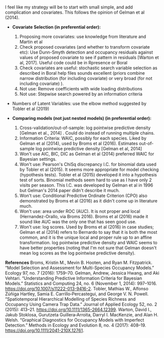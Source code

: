 I feel like my strategy will be to start with small simple, and add complication and covariates. 
This follows the opinion of Gelman et al (2014).

* __Covariate Selection (in preferential order):__
   1. Proposing more covariates: use knowledge from literature and Martin et al
   2. Check proposed covariates (and whether to transform covariate etc): Use Dunn-Smyth detection and occupancy residuals against values of proposed covariate to see if pattern in residuals [Warton et al, 2017]. Useful code could be in Rpresence or Boral
   3. Check covariates are useful: stochastic search variable selection as described in Boral help files sounds excellent (priors combine narrow distribution (for including covariate) or very broad (for not including covariate) ).
   4. Not use: Remove coefficients with wide loading distributions
   5. Not use: Stepwise search powered by an information criteria

* Numbers of Latent Variables: use the elbow method suggested by Tobler et al (2019)

* __Comparing models (not just nested models) (in preferential order):__
   1. Cross-validation/out-of-sample: log pointwise predictive density [Gelman et al., 2014] . Could do instead of running multiple chains.
   2. Information Criteria: WAIC, possibly for each species. Liked by Gelman et al (2014), used by Broms et al (2016). Estimates out-of-sample log pointwise predictive density [Gelman et al, 2014]
   3. Won't use AIC, BIC, DIC as Gelman et al (2014) preferred WAIC for Bayesian settings. 
   4. Won't use: Pearson's ChiSq discrepancy I.C. for binomial data used by Tobler et al (2015). It seems more appropriate for model checking (hypothesis tests). Tobler et al (2015) developed it into a hypothesis test of sorts. Binomial methods seem hard to use as I have only 2 visits per season. This I.C. was developed by Gelman et al in 1996 but Gelman's 2014 paper didn't describe it much.
   5. Won't use: Conditional Predictive Ordinate Criterion (CPO) also demonstrated by Broms et al (2016) as it didn't come up in literature much.
   6. Won't use: area under ROC (AUC). It is not proper and local (Hernandez-Orallo, via Broms 2016). Broms et al (2016) made it sound like AUC was the only one that has seen good use.
   7. Won't use: log scores. Used by Broms et al (2016) in case studies; Gelman et al (2014) refers to Bernardo to say that it is both the most common, and it is the unique local and proper rule up to an affine transformation. log pointwise predictive density and WAIC seems to have better properties (noting that I'm not sure that Gelman doesn't mean log scores as the log pointwise predictive density).

__References__
Broms, Kristin M., Mevin B. Hooten, and Ryan M. Fitzpatrick. “Model Selection and Assessment for Multi-Species Occupancy Models.” Ecology 97, no. 7 (2016): 1759–70.
Gelman, Andrew, Jessica Hwang, and Aki Vehtari. “Understanding Predictive Information Criteria for Bayesian Models.” Statistics and Computing 24, no. 6 (November 1, 2014): 997–1016. https://doi.org/10.1007/s11222-013-9416-2.
Tobler, Mathias W., Alfonso Zúñiga Hartley, Samia E. Carrillo‐Percastegui, and George V. N. Powell. “Spatiotemporal Hierarchical Modelling of Species Richness and Occupancy Using Camera Trap Data.” Journal of Applied Ecology 52, no. 2 (2015): 413–21. https://doi.org/10.1111/1365-2664.12399.
Warton, David I., Jakub Stoklosa, Gurutzeta Guillera‐Arroita, Darryl I. MacKenzie, and Alan H. Welsh. “Graphical Diagnostics for Occupancy Models with Imperfect Detection.” Methods in Ecology and Evolution 8, no. 4 (2017): 408–19. https://doi.org/10.1111/2041-210X.12761.

